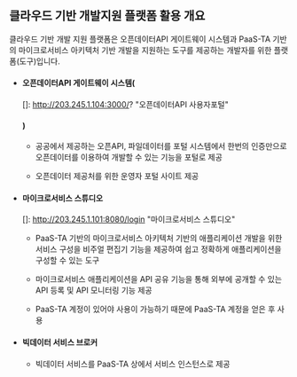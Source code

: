 ## 클라우드 기반 개발지원 플랫폼 활용 개요

클라우드 기반 개발 지원 플랫폼은 오픈데이터API 게이트웨이 시스템과 PaaS-TA 기반의 마이크로서비스 아키텍처 기반 개발을 지원하는 도구를 제공하는 개발자를 위한 플랫폼(도구)입니다. 



- #### **오픈데이터API 게이트웨이 시스템**(

  []: http://203.245.1.104:3000/?	"오픈데이터API 사용자포털"

  #### )

  - 공공에서 제공하는 오픈API, 파일데이터를 포털 시스템에서 한번의 인증만으로 오픈데이터를 이용하여 개발할 수 있는 기능을 포털로 제공

  - 오픈데이터 제공처를 위한 운영자 포털 사이트 제공

    

- #### **마이크로서비스 스튜디오**

  []: http://203.245.1.101:8080/login	"마이크로서비스 스튜디오"

  

  - PaaS-TA 기반의 마이크로서비스 아키텍처 기반의 애플리케이션 개발을 위한 서비스 구성을 비주얼 편집기 기능을 제공하여 쉽고 정확하게 애플리케이션을 구성할 수 있는 도구

  - 마이크로서비스 애플리케이션을 API 공유 기능을 통해 외부에 공개할 수 있는 API 등록 및 API 모니터링 기능 제공

  - PaaS-TA 계정이 있어야 사용이 가능하기 때문에 PaaS-TA 계정을 얻은 후 사용

    

- #### **빅데이터 서비스 브로커**

  - 빅데이터 서비스를 PaaS-TA 상에서 서비스 인스턴스로 제공



